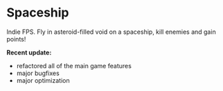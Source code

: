 # Spaceship
Indie FPS. Fly in asteroid-filled void on a spaceship, kill enemies and gain points!



**Recent update:**
- refactored all of the main game features
- major bugfixes
- major optimization
